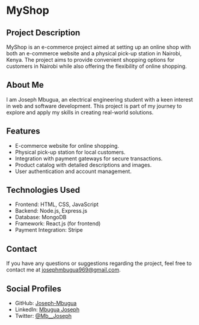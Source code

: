 # MyShop

## Project Description

MyShop is an e-commerce project aimed at setting up an online shop with both an e-commerce website and a physical pick-up station in Nairobi, Kenya. The project aims to provide convenient shopping options for customers in Nairobi while also offering the flexibility of online shopping.

## About Me

I am Joseph Mbugua, an electrical engineering student with a keen interest in web and software development. This project is part of my journey to explore and apply my skills in creating real-world solutions.

## Features

- E-commerce website for online shopping.
- Physical pick-up station for local customers.
- Integration with payment gateways for secure transactions.
- Product catalog with detailed descriptions and images.
- User authentication and account management.

## Technologies Used

- Frontend: HTML, CSS, JavaScript
- Backend: Node.js, Express.js
- Database: MongoDB
- Framework: React.js (for frontend)
- Payment Integration: Stripe

## Contact

If you have any questions or suggestions regarding the project, feel free to contact me at josephmbugua969@gmail.com.


## Social Profiles

- GitHub: [Joseph-Mbugua](https://github.com/Joseph-Mbugua)
- LinkedIn: [Mbugua Joseph](https://www.linkedin.com/in/joseph-mmuthoni/)
- Twitter: [@Mb__Joseph](https://x.com/Mb__Joseph?t=4ROfG2c24xa-Wo2pBeG2Jw&s=09)
